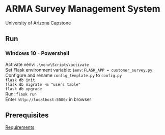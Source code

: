 # ARMA Survey Management System
University of Arizona Capstone


## Run
### Windows 10 - Powershell
Activate venv: `.\venv\Scripts\activate`\
Set Flask environment variable: `$env:FLASK_APP = customer_survey.py`\
Configure and rename `config_template.py` to `config.py`\
`flask db init`\
`flask db migrate -m "users table"`\
`flask db upgrade`\
Run: `flask run`\
Enter `http://localhost:5000/` in browser

## Prerequisites
[Requirements](requirements.md)